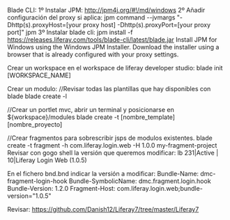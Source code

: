 Blade CLI:
1º Instalar JPM:
http://jpm4j.org/#!/md/windows
2º Añadir configuración del proxy si aplica:
jpm command --jvmargs "-Dhttp(s).proxyHost=[your proxy host] -Dhttp(s).proxyPort=[your proxy port]" jpm
3º Instalar blade cli:
jpm install -f https://releases.liferay.com/tools/blade-cli/latest/blade.jar
Install JPM for Windows using the Windows JPM Installer. Download the installer using a browser that is already configured with your proxy settings.



Crear un workspace en el workspace de liferay developer studio:
blade init [WORKSPACE_NAME]


Crear un modulo:
//Revisar todas las plantillas que hay disponibles con blade
blade create -l

//Crear un portlet mvc, abrir un terminal y posicionarse en ${workspace}/modules
blade create -t [nombre_template] [nombre_proyecto]

//Crear fragmentos para sobrescribir jsps de modulos existentes.
blade create -t fragment -h com.liferay.login.web -H 1.0.0 my-fragment-project
Revisar con gogo shell la versión que queremos modificar:
	lb 
	231|Active     |   10|Liferay Login Web (1.0.5)

En el fichero bnd.bnd indicar la versión a modificar:
	Bundle-Name: dmc-fragment-login-hook
	Bundle-SymbolicName: dmc.fragment.login.hook
	Bundle-Version: 1.2.0
	Fragment-Host: com.liferay.login.web;bundle-version="1.0.5"


Revisar: https://github.com/Danish12/Liferay7/tree/master/Liferay7